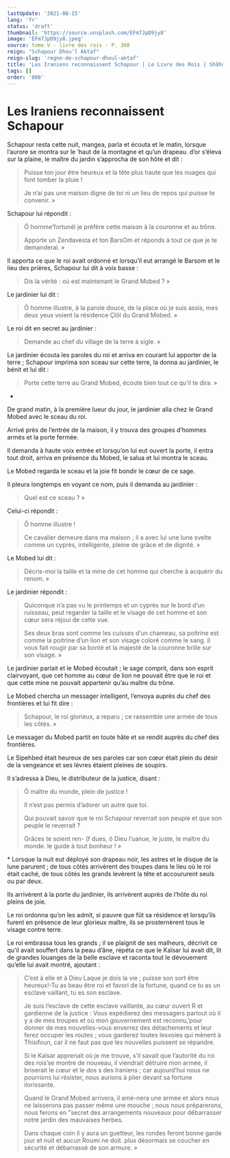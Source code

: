 ```yaml
---
lastUpdate: '2021-08-15'
lang: 'fr'
status: 'draft'
thumbnail: 'https://source.unsplash.com/EFm7JpD9jy8'
image: 'EFm7JpD9jy8.jpeg'
source: tome V - livre des rois - P. 360
reign: "Schapour Dhou'l Aktaf"
reign-slug: 'regne-de-schapour-dhoul-aktaf'
title: 'Les Iraniens reconnaissent Schapour | Le Livre des Rois | Shâhnâmeh'
tags: []
order: '008'
---
```


<!-- LTeX: language=fr -->

# Les Iraniens reconnaissent Schapour

Schapour resta cette nuit, mangea, parla et écouta et le matin, lorsque l’aurore se montra sur le ’haut de la montagne et qu’un drapeau. d’or s’éleva sur la plaine, le maître du jardin s’approcha de son hôte et dit :

> Puisse ton jour être heureux et la tête plus haute que les nuages qui font tomber la pluie !
>
> Je n’ai pas une maison digne de toi ni un lieu de repos qui puisse te convenir. »

Schapour lui répondit :

> Ô hornme’fortunél je préfère cette maison à la couronne et au trône.
>
> Apporte un Zendavesta et ton BarsOm et réponds à tout ce que je te demanderai. »

Il apporta ce que le roi avait ordonné et lorsqu’il eut arrangé le Barsom et le lieu des prières, Schapour lui dit à voix basse :

> Dis la vérité : où est maintenant le Grand Mobed ? »

Le jardinier lui dit :

> Ô homme illustre, à la parole douce, de la place où je suis assis, mes deux yeux voient la résidence Çlôl du Grand Mobed. »

Le roi dit en secret au jardinier :

> Demande au chef du village de la terre à sigle. »

Le jardinier écouta les paroles du roi et arriva en courant lui apporter de la terre ; Schapour imprima son sceau sur cette terre, la donna au jardinier, le bénit et lui dit :

> Porte cette terre au Grand Mobed, écoute bien tout ce qu’il te dira. »

-
De grand matin, à la première lueur du jour, le jardinier alla chez le Grand Mobed avec le sceau du roi.

Arrivé près de l’entrée de la maison, il y trouva des groupes d’hommes armés et la porte fermée.

Il demanda à haute voix entrée et lorsqu’on lui eut ouvert la porte, il entra tout droit, arriva en présence du Mobed, le salua et lui montra le sceau.

Le Mobed regarda le sceau et la joie fit bondir le cœur de ce sage.

Il pleura longtemps en voyant ce nom, puis il demanda au jardinier :

> Quel est ce sceau ? »

Celui-ci répondit :

> Ô homme illustre !
>
> Ce cavalier demeure dans ma maison ; il a avec lui une lune svelte comme un cyprès, intelligente, pleine de grâce et de dignité. »

Le Mobed lui dit :

> Décris-moi la taille et la mine de cet homme qui cherche à acquérir du renom. »

Le jardinier répondit :

> Quiconque n’a pas vu le printemps et un cyprès sur le bord d’un ruisseau, peut regarder la taille et le visage de cet homme et son cœur sera réjoui de cette vue.
>
> Ses deux bras sont comme les cuisses d’un chameau, sa poitrine est comme la poitrine d’un lion et son visage coloré comme le sang. il vous fait rougir par sa bonté et la majesté de la couronne brille sur son visage. »

Le jardinier parlait et le Mobed écoutait ; le sage comprit, dans son esprit clairvoyant, que cet homme au cœur de lion ne pouvait être que le roi et que cette mine ne pouvait appartenir qu’au maître du trône.

Le Mobed chercha un messager intelligent, l’envoya auprès du chef des frontières et lui fit dire :

> Schapour, le roi glorieux, a reparu ; ce rassemble une armée de tous les côtés. »

Le messager du Mobed partit en toute hâte et se rendit auprès du chef des frontières.

Le Sipehbed était heureux de ses paroles car son cœur était plein du désir de la vengeance et ses lèvres étaient pleines de soupirs.

Il s’adressa à Dieu, le distributeur de la justice, disant :

> Ô maître du monde, plein de justice !
>
> Il n’est pas permis d’adorer un autre que toi.
>
> Qui pouvait savoir que le roi Schapour reverrait son peuple et que son peuple le reverrait ?
>
> Grâces te soient ren-
(f dues, ô Dieu l’uanue, le juste, le maître du monde. le guide à tout bonheur ! »

\*
Lorsque la nuit eut déployé son drapeau noir, les astres et le disque de la lune parurent ; de tous côtés arrivèrent des troupes dans le lieu où le roi était caché, de tous côtés les grands levèrent la tête et accoururent seuls ou par deux.

Ils arrivèrent à la porte du jardinier, ils arrivèrent auprès de l’hôte du roi pleins de joie.

Le roi ordonna qu’on les admit, si pauvre que fût sa résidence et lorsqu’ils furent en présence de leur glorieux maître, ils se prosternèrent tous le visage contre terre.

Le roi embrassa tous les grands ; il se plaignit de ses malheurs, décrivit ce qu’il avait souffert dans la peau d’âne, répéta ce que le Kaïsar lui avait dit, lit de grandes louanges de la belle esclave et raconta tout le dévouement qu’elle lui avait montré, ajoutant :

> C’est à elle et à Dieu Laque je dois la vie ; puisse son sort être heureux!-Tu as beau être roi et favori de la fortune, quand ce tu as un esclave vaillant, tu es son esclave.
>
> Je suis l’esclave de cette esclave vaillante, au cœur ouvert R et gardienne de la justice : Vous expédierez des messagers partout où il y a de mes troupes et où mon gouvernement est reconnu,’pour donner de mes nouvelles-vous enverrez des détachements et leur ferez occuper les routes ; vous garderez toutes lesvoies qui mènent à Thisifoun, car il ne faut pas que les nouvelles puissent se répandre.
>
> Si le Kaïsar apprenait où je me trouve, s’il savait que l’autorité du roi des rois’se montre de nouveau, il viendrait détruire mon armée, il briserait le cœur et le dos s des Iraniens ; car aujourd’hui nous ne pourrions lui résister, nous aurions à plier devant sa fortune ilorissante.
>
> Quand le Grand Mobed arrivera, il amè-nera une armée et alors nous ne laisserons pas passer même une mouche ; nous nous préparerons, nous ferons en "secret des arrangements nouveaux pour débarrasser notre jardin des mauvaises herbes.
>
> Dans chaque coin il y aura un guetteur, les rondes feront bonne garde jour et nuit et aucun Roumi ne doit. plus désormais se coucher en sécurité et débarrassé de son armure. »
